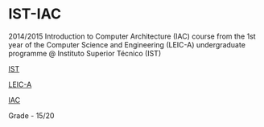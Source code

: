 # IST-IAC

2014/2015 Introduction to Computer Architecture (IAC) course from the 1st year of the Computer Science and Engineering (LEIC-A) undergraduate programme @ Instituto Superior Técnico (IST)

[IST](https://tecnico.ulisboa.pt/en/)

[LEIC-A](https://fenix.tecnico.ulisboa.pt/cursos/leic-a)

[IAC](https://fenix.tecnico.ulisboa.pt/disciplinas/IAC45/2014-2015/1-semestre)

Grade - 15/20
